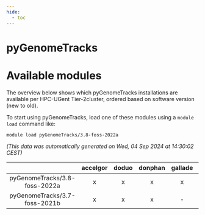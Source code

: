 ```yaml
---
hide:
  - toc
---
```


pyGenomeTracks
==============

# Available modules


The overview below shows which pyGenomeTracks installations are available per HPC-UGent Tier-2cluster, ordered based on software version (new to old).

To start using pyGenomeTracks, load one of these modules using a `module load` command like:

```shell
module load pyGenomeTracks/3.8-foss-2022a
```

*(This data was automatically generated on Wed, 04 Sep 2024 at 14:30:02 CEST)*  

| |accelgor|doduo|donphan|gallade|joltik|shinx|skitty|
| :---: | :---: | :---: | :---: | :---: | :---: | :---: | :---: |
|pyGenomeTracks/3.8-foss-2022a|x|x|x|x|x|-|x|
|pyGenomeTracks/3.7-foss-2021b|x|x|x|-|x|-|x|
